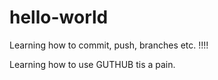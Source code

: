 # hello-world
Learning how to commit, push, branches etc. !!!!



Learning how to use GUTHUB tis a pain.

